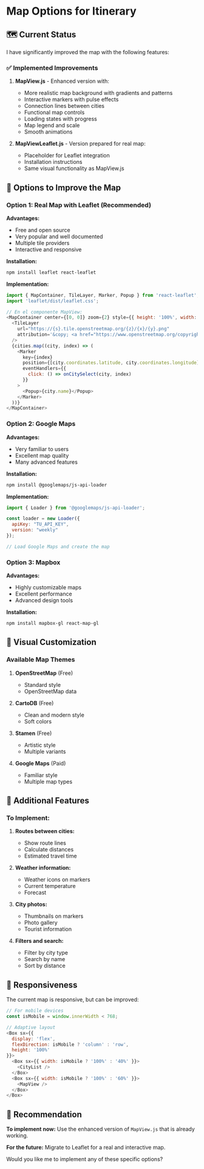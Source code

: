 # Map Options for Itinerary

## 🗺️ Current Status

I have significantly improved the map with the following features:

### ✅ Implemented Improvements

1. **MapView.js** - Enhanced version with:
   - More realistic map background with gradients and patterns
   - Interactive markers with pulse effects
   - Connection lines between cities
   - Functional map controls
   - Loading states with progress
   - Map legend and scale
   - Smooth animations

2. **MapViewLeaflet.js** - Version prepared for real map:
   - Placeholder for Leaflet integration
   - Installation instructions
   - Same visual functionality as MapView.js

## 🚀 Options to Improve the Map

### Option 1: Real Map with Leaflet (Recommended)

**Advantages:**
- Free and open source
- Very popular and well documented
- Multiple tile providers
- Interactive and responsive

**Installation:**
```bash
npm install leaflet react-leaflet
```

**Implementation:**
```javascript
import { MapContainer, TileLayer, Marker, Popup } from 'react-leaflet';
import 'leaflet/dist/leaflet.css';

// En el componente MapView:
<MapContainer center={[0, 0]} zoom={2} style={{ height: '100%', width: '100%' }}>
  <TileLayer
    url="https://{s}.tile.openstreetmap.org/{z}/{x}/{y}.png"
    attribution='&copy; <a href="https://www.openstreetmap.org/copyright">OpenStreetMap</a> contributors'
  />
  {cities.map((city, index) => (
    <Marker 
      key={index} 
      position={[city.coordinates.latitude, city.coordinates.longitude]}
      eventHandlers={{
        click: () => onCitySelect(city, index)
      }}
    >
      <Popup>{city.name}</Popup>
    </Marker>
  ))}
</MapContainer>
```

### Option 2: Google Maps

**Advantages:**
- Very familiar to users
- Excellent map quality
- Many advanced features

**Installation:**
```bash
npm install @googlemaps/js-api-loader
```

**Implementation:**
```javascript
import { Loader } from '@googlemaps/js-api-loader';

const loader = new Loader({
  apiKey: "TU_API_KEY",
  version: "weekly"
});

// Load Google Maps and create the map
```

### Option 3: Mapbox

**Advantages:**
- Highly customizable maps
- Excellent performance
- Advanced design tools

**Installation:**
```bash
npm install mapbox-gl react-map-gl
```

## 🎨 Visual Customization

### Available Map Themes

1. **OpenStreetMap** (Free)
   - Standard style
   - OpenStreetMap data

2. **CartoDB** (Free)
   - Clean and modern style
   - Soft colors

3. **Stamen** (Free)
   - Artistic style
   - Multiple variants

4. **Google Maps** (Paid)
   - Familiar style
   - Multiple map types

## 🔧 Additional Features

### To Implement:

1. **Routes between cities:**
   - Show route lines
   - Calculate distances
   - Estimated travel time

2. **Weather information:**
   - Weather icons on markers
   - Current temperature
   - Forecast

3. **City photos:**
   - Thumbnails on markers
   - Photo gallery
   - Tourist information

4. **Filters and search:**
   - Filter by city type
   - Search by name
   - Sort by distance

## 📱 Responsiveness

The current map is responsive, but can be improved:

```javascript
// For mobile devices
const isMobile = window.innerWidth < 768;

// Adaptive layout
<Box sx={{ 
  display: 'flex', 
  flexDirection: isMobile ? 'column' : 'row',
  height: '100%'
}}>
  <Box sx={{ width: isMobile ? '100%' : '40%' }}>
    <CityList />
  </Box>
  <Box sx={{ width: isMobile ? '100%' : '60%' }}>
    <MapView />
  </Box>
</Box>
```

## 🎯 Recommendation

**To implement now:** Use the enhanced version of `MapView.js` that is already working.

**For the future:** Migrate to Leaflet for a real and interactive map.

Would you like me to implement any of these specific options? 